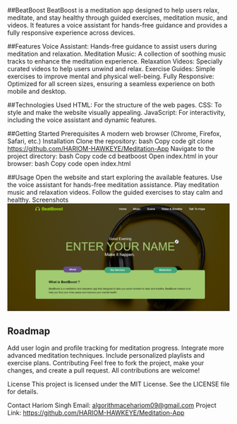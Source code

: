 ##BeatBoost
BeatBoost is a meditation app designed to help users relax, meditate, and stay healthy through guided exercises, meditation music, and videos. It features a voice assistant for hands-free guidance and provides a fully responsive experience across devices.

##Features
Voice Assistant: Hands-free guidance to assist users during meditation and relaxation.
Meditation Music: A collection of soothing music tracks to enhance the meditation experience.
Relaxation Videos: Specially curated videos to help users unwind and relax.
Exercise Guides: Simple exercises to improve mental and physical well-being.
Fully Responsive: Optimized for all screen sizes, ensuring a seamless experience on both mobile and desktop.


##Technologies Used
HTML: For the structure of the web pages.
CSS: To style and make the website visually appealing.
JavaScript: For interactivity, including the voice assistant and dynamic features.

##Getting Started
Prerequisites
A modern web browser (Chrome, Firefox, Safari, etc.)
Installation
Clone the repository:
bash
Copy code
git clone https://github.com/HARIOM-HAWKEYE/Meditation-App
Navigate to the project directory:
bash
Copy code
cd beatboost
Open index.html in your browser:
bash
Copy code
open index.html

##Usage
Open the website and start exploring the available features.
Use the voice assistant for hands-free meditation assistance.
Play meditation music and relaxation videos.
Follow the guided exercises to stay calm and healthy.
Screenshots
![BeatBoost Home](Sceernshot/Home.png)

## Roadmap
 Add user login and profile tracking for meditation progress.
 Integrate more advanced meditation techniques.
 Include personalized playlists and exercise plans.
Contributing
Feel free to fork the project, make your changes, and create a pull request. All contributions are welcome!

License
This project is licensed under the MIT License. See the LICENSE file for details.

Contact
Hariom Singh
Email: algorithmacehariom09@gmail.com
Project Link: https://github.com/HARIOM-HAWKEYE/Meditation-App

